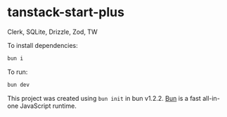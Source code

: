 # tanstack-start-plus
Clerk, SQLite, Drizzle, Zod, TW

To install dependencies:

```bash
bun i
```

To run:

```bash
bun dev
```

This project was created using `bun init` in bun v1.2.2. [Bun](https://bun.sh) is a fast all-in-one JavaScript runtime.
